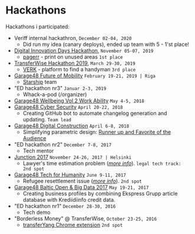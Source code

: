 # Hackathons

Hackathons i participated:

 * Veriff internal hackathron, `December 02-04, 2020`
      - Did run my idea (canary deploys), ended up team with 5 - 1'st place! 
 * [Digital Innovation Days Hackathon](https://www.facebook.com/events/322816275287950/), `November 05-07, 2019`
      - [pagerr](https://pagerr.net/) - print on unused areas `1st place`
 * [TransferWise Hackathon 2019](https://www.facebook.com/events/329284214585465/), `March 29-30, 2019`
      - [VERK](https://gamithra.com/verk) - platform to find a handyman `3rd place`
 * [Garage48 Future of Mobility](http://garage48.org/events/garage48-future-of-mobility) `February 19-21, 2019 | Riga`
      - [Starship](https://www.starship.xyz) team
 * "ED hackathon nr3" `Januar 2-3, 2019`
      - Whack-a-pod  (/organizer)
 * [Garage48 Wellbeing Vol 2 Work Ability](http://garage48.org/events/garage48-estonian-wellbeing-2018) `May 4-5, 2018`
 * [Garage48 Cyber Security](http://garage48.org/events/cyber-security-hackathon) `April 20-22, 2018`
      - Creating GitHub bot to automate changelog generation and updating. `Team lead`
 * [Garage48 Digital Construction](http://garage48.org/events/garage48-digital-construction) `April 6-8, 2018`
      - Simplifying parametric design: [Runner up and Favorite of the Audience](https://twitter.com/garage48/status/983022653387702273)
 * "ED hackathon nr2" `December 7-8, 2017`
      - Tech mentor 
 * [Junction 2017](https://hackjunction.com/) `November 24-26, 2017 | Helsinki` 
      - Lawyer's time estimation problem (*[more info](https://devpost.com/software/legal-timer)*). `legal tech track: 2nd spot`
 * [Garage48 Tech for Humanity](http://garage48.org/events/garage48-tech-for-humanity) `June 9-11, 2017`
      - Refugee resettlement issue (*[more info](https://settlebetter.eu/)*). `2nd spot`
 * [Garage48 Baltic Open & Big Data 2017](http://garage48.org/events/balticopenbigdata2017) `May 19-21, 2017`
      - Creating business profiles by combining Ekspress Grupp article database with Krediidiinfo credit data.
 * "ED hackathon nr1" `December 28-30, 2016`
      - Tech demo
 * "Borderless Money" @ TransferWise, `October 23-25, 2016`
      - [transferYang Chrome extension](https://github.com/eritikass/transferYang/) `2nd spot`

